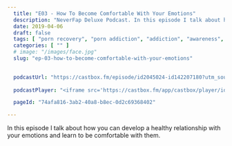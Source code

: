 ```yaml
---
  title: "E03 - How To Become Comfortable With Your Emotions"
  description: "NeverFap Deluxe Podcast. In this episode I talk about how you can develop a healthy relationship with your emotions."
  date: 2019-04-06
  draft: false
  tags: [ "porn recovery", "porn addiction", "addiction", "awareness", "nofap", "neverfap", "neverfap deluxe", "neverfap basics", "nofap podcast", "neverfap podcast", "neverfap deluxe podcast" ]
  categories: [ "" ]
  # image: "/images/face.jpg"
  slug: "ep-03-how-to-become-comfortable-with-your-emotions"

  
  podcastUrl: "https://castbox.fm/episode/id2045024-id142207180?utm_source=podcaster&utm_medium=dlink&utm_campaign=e_142207180&utm_content=EP3%20-%20How%20To%20Become%20Comfortable%20With%20Your%20Emotions-CastBox_FM"
  
  podcastPlayer: "<iframe src='https://castbox.fm/app/castbox/player/id2045024/id142207180?v=4.1.190404&autoplay=0' frameborder='0' width='100%' height='300'></iframe>"

  pageId: "74afa816-3ab2-40a8-b8ec-0d2c69368402"

---
```


In this episode I talk about how you can develop a healthy relationship with your emotions and learn to be comfortable with them.